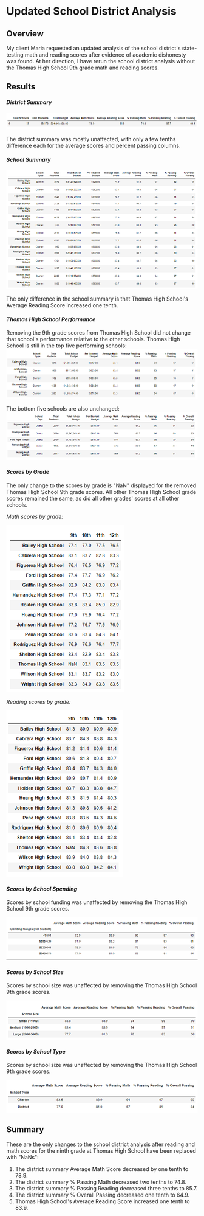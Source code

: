 # **Updated School District Analysis**

## **Overview**

My client Maria requested an updated analysis of the school district's state-testing math and reading scores after evidence of academic dishonesty was found. At her direction, I have rerun the school district analysis without the Thomas High School 9th grade math and reading scores.

## **Results**

#### *District Summary*

![](Resources/new_analysis_findings/new_district_summary.PNG)

The district summary was mostly unaffected, with only a few tenths difference each for the average scores and percent passing columns.

#### *School Summary*

![](Resources/new_analysis_findings/new_per_school_summary.PNG)

The only difference in the school summary is that Thomas High School's Average Reading Score increased one tenth.

#### *Thomas High School Performance*

Removing the 9th grade scores from Thomas High School did not change that school's performance relative to the other schools. Thomas High School is still in the top five performing schools:
![](Resources/new_analysis_findings/new_top_schools.PNG)

The bottom five schools are also unchanged:
![](Resources/new_analysis_findings/new_bottom_schools.PNG)

#### *Scores by Grade*

The only change to the scores by grade is "NaN" displayed for the removed Thomas High School 9th grade scores. All other Thomas High School grade scores remained the same, as did all other grades' scores at all other schools.

*Math scores by grade:*

![](Resources/new_analysis_findings/new_math_scores_grade.PNG)

*Reading scores by grade:*

![](Resources/new_analysis_findings/new_reading_scores_by_grade.PNG)

#### *Scores by School Spending*

Scores by school funding was unaffected by removing the Thomas High School 9th grade scores.

![](Resources/new_analysis_findings/new_spending_summary.PNG)

#### *Scores by School Size*

Scores by school size was unaffected by removing the Thomas High School 9th grade scores.

![](Resources/new_analysis_findings/new_size_summary.PNG)

#### *Scores by School Type*

Scores by school size was unaffected by removing the Thomas High School 9th grade scores.


![](Resources/new_analysis_findings/new_type_summary.PNG)

## **Summary**

These are the only changes to the school district analysis after reading and math scores for the ninth grade at Thomas High School have been replaced with "NaNs":

1. The district summary Average Math Score decreased by one tenth to 78.9.
2. The district summary % Passing Math decreased two tenths to 74.8.
3. The district summary % Passing Reading decreased three tenths to 85.7.
4. The district summary % Overall Passing decreased one tenth to 64.9.
5. Thomas High School's Average Reading Score increased one tenth to 83.9.
